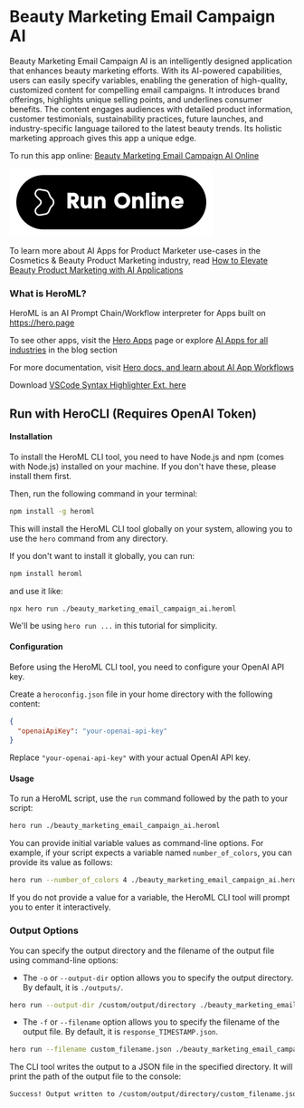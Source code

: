# Beauty Marketing Email Campaign AI

Beauty Marketing Email Campaign AI is an intelligently designed application that enhances beauty marketing efforts. With its AI-powered capabilities, users can easily specify variables, enabling the generation of high-quality, customized content for compelling email campaigns. It introduces brand offerings, highlights unique selling points, and underlines consumer benefits. The content engages audiences with detailed product information, customer testimonials, sustainability practices, future launches, and industry-specific language tailored to the latest beauty trends. Its holistic marketing approach gives this app a unique edge.

To run this app online: [Beauty Marketing Email Campaign AI Online](https://hero.page/app/beauty-marketing-email-campaign-ai-ai-powered-holistic-beauty-marketing/8IXsx35he8FiWYA6K0yc)

[![Run Beauty Marketing Email Campaign AI Online](/assets/run.svg)](https://hero.page/app/beauty-marketing-email-campaign-ai-ai-powered-holistic-beauty-marketing/8IXsx35he8FiWYA6K0yc)

To learn more about AI Apps for Product Marketer use-cases in the Cosmetics & Beauty Product Marketing industry, read [How to Elevate Beauty Product Marketing with AI Applications](https://hero.page/blog/ai/cosmetics-and-beauty-product-marketing/how-to-elevate-beauty-product-marketing-with-ai-applications/170821)

### What is HeroML?
HeroML is an AI Prompt Chain/Workflow interpreter for Apps built on https://hero.page 

To see other apps, visit the [Hero Apps](https://hero.page/apps) page or explore [AI Apps for all industries](https://hero.page/blog) in the blog section

For more documentation, visit [Hero docs, and learn about AI App Workflows](https://hero.page/tutorials/introduction-to-heroml)

Download [VSCode Syntax Highlighter Ext. here](https://marketplace.visualstudio.com/items?itemName=hero-page.heroml)

## Run with HeroCLI (Requires OpenAI Token)

#### Installation

To install the HeroML CLI tool, you need to have Node.js and npm (comes with Node.js) installed on your machine. If you don't have these, please install them first. 

Then, run the following command in your terminal:

```bash
npm install -g heroml
```

This will install the HeroML CLI tool globally on your system, allowing you to use the `hero` command from any directory.

If you don't want to install it globally, you can run:

```bash
npm install heroml
```

and use it like:

```bash
npx hero run ./beauty_marketing_email_campaign_ai.heroml
```

We'll be using `hero run ...` in this tutorial for simplicity.

#### Configuration

Before using the HeroML CLI tool, you need to configure your OpenAI API key. 

Create a `heroconfig.json` file in your home directory with the following content:

```json
{
  "openaiApiKey": "your-openai-api-key"
}
```

Replace `"your-openai-api-key"` with your actual OpenAI API key.

#### Usage

To run a HeroML script, use the `run` command followed by the path to your script:

```bash
hero run ./beauty_marketing_email_campaign_ai.heroml
```

You can provide initial variable values as command-line options. For example, if your script expects a variable named `number_of_colors`, you can provide its value as follows:

```bash
hero run --number_of_colors 4 ./beauty_marketing_email_campaign_ai.heroml
```

If you do not provide a value for a variable, the HeroML CLI tool will prompt you to enter it interactively.

### Output Options

You can specify the output directory and the filename of the output file using command-line options:

- The `-o` or `--output-dir` option allows you to specify the output directory. By default, it is `./outputs/`.

```bash
hero run --output-dir /custom/output/directory ./beauty_marketing_email_campaign_ai.heroml
```

- The `-f` or `--filename` option allows you to specify the filename of the output file. By default, it is `response_TIMESTAMP.json`.

```bash
hero run --filename custom_filename.json ./beauty_marketing_email_campaign_ai.heroml
```

The CLI tool writes the output to a JSON file in the specified directory. It will print the path of the output file to the console:

```bash
Success! Output written to /custom/output/directory/custom_filename.json
```

